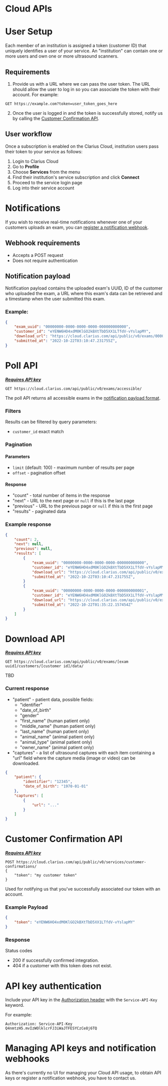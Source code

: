 Cloud APIs
===============

# User Setup

Each member of an institution is assigned a token (customer ID) that uniquely identifies a user of your service.
An "institution" can contain one or more users and own one or more ultrasound scanners.

## Requirements

1. Provide us with a URL where we can pass the user token. The URL should allow the user to log in so you can associate the token with their account. For example:  
```
GET https://example.com?token=user_token_goes_here
```
2. Once the user is logged in and the token is successfully stored, notify us by calling the [Customer Confirmation API](#customer-confirmation-api).

## User workflow

Once a subscription is enabled on the Clarius Cloud, institution users pass their token to your service as follows:

1. Login to Clarius Cloud
1. Go to **Profile**
1. Choose **Services** from the menu
1. Find their institution's service subscription and click **Connect**
1. Proceed to the service login page
1. Log into their service account

# Notifications

If you wish to receive real-time notifications whenever one of your customers uploads an exam, you can [register a notification webhook](#api-key-authentication).

## Webhook requirements

* Accepts a POST request
* Does not require authentication

## Notification payload

Notification payload contains the uploaded exam's UUID, ID of the customer who uploaded the exam, a URL where this exam's data can be retrieved and a timestamp when the user submitted this exam.

### Example:

```json
{
    "exam_uuid": "00000000-0000-0000-0000-000000000000",
    "customer_id": "eYENW6HO4xdM0KlGO2kBXtTbD5XX1LTfdV-vYslapMY",
    "download_url": "https://cloud.clarius.com/api/public/v0/exams/00000000-0000-0000-0000-000000000000/customers/eYENW6HO4xdM0KlGO2kBXtTbD5XX1LTfdV-vYslapMY/data/",
    "submitted_at": "2022-10-22T03:10:47.231755Z",
}
```

# Poll API

[***Requires API key***](#api-key-authentication)

```
GET https://cloud.clarius.com/api/public/v0/exams/accessible/
```

The poll API returns all accessible exams in the [notification payload format](#notification-payload).

### Filters

Results can be filtered by query parameters:

* `customer_id` exact match

### Pagination

#### Parameters

* `limit` (default: 100) - maximum number of results per page
* `offset` - pagination offset

#### Response

* "count" - total number of items in the response
* "next" - URL to the next page or `null` if this is the last page
* "previous" - URL to the previous page or `null` if this is the first page
* "results" - paginated data

### Example response

```json
{
    "count": 2,
    "next": null,
    "previous": null,
    "results": [
        {
            "exam_uuid": "00000000-0000-0000-0000-000000000000",
            "customer_id": "eYENW6HO4xdM0KlGO2kBXtTbD5XX1LTfdV-vYslapMY",
            "download_url": "https://cloud.clarius.com/api/public/v0/exams/00000000-0000-0000-0000-000000000000/customers/eYENW6HO4xdM0KlGO2kBXtTbD5XX1LTfdV-vYslapMY/data/",
            "submitted_at": "2022-10-22T03:10:47.231755Z",
        }
        {
            "exam_uuid": "00000000-0000-0000-0000-000000000001",
            "customer_id": "eYENW6HO4xdM0KlGO2kBXtTbD5XX1LTfdV-vYslapMY",
            "download_url": "https://cloud.clarius.com/api/public/v0/exams/00000000-0000-0000-0000-000000000001/customers/eYENW6HO4xdM0KlGO2kBXtTbD5XX1LTfdV-vYslapMY/data/",
            "submitted_at": "2022-10-22T01:35:22.157454Z"
        }
    ]
}
```


# Download API

[***Requires API key***](#api-key-authentication)

```
GET https://cloud.clarius.com/api/public/v0/exams/[exam uuid]/customers/[customer id]/data/
```

TBD

### Current response

* "patient" - patient data, possible fields:
  * "identifier"
  * "date_of_birth"
  * "gender"
  * "first_name" (human patient only)
  * "middle_name" (human patient only)
  * "last_name" (human patient only)
  * "animal_name" (animal patient only)
  * "animal_type" (animal patient only)
  * "owner_name" (animal patient only)
* "captures" - a list of ultrasound captures with each item containing a "url" field where the capture media (image or video) can be downloaded.

```json
{
    "patient": {
        "identifier": "12345",
        "date_of_birth": "1970-01-01"
    },
    "captures": [
        {
            "url": "..."
        }
    ]
}
```


# Customer Confirmation API

[***Requires API key***](#api-key-authentication)

```
POST https://cloud.clarius.com/api/public/v0/services/customer-confirmations/
{
    "token": "my customer token"
}
```
Used for notifying us that you've successfully associated our token with an account.

### Example Payload
```json
{
    "token": "eYENW6HO4xdM0KlGO2kBXtTbD5XX1LTfdV-vYslapMY"
}
```

### Response
Status codes
* 200 if successfully confirmed integration.
* 404 if a customer with this token does not exist.

# API key authentication

Include your API key in the [Authorization header](https://developer.mozilla.org/en-US/docs/Web/HTTP/Headers/Authorization) with the `Service-API-Key` keyword.

For example:
```
Authorization: Service-API-Key Q4nmtzH5.mvIzWOlklcrFJ3iWaJTFESYCzCe8j6TQ
```

# Managing API keys and notification webhooks

As there's currently no UI for managing your Cloud API usage, to obtain API keys or register a notification webhook, you have to contact us.
